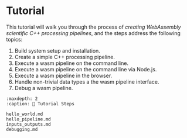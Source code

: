 # Tutorial

This tutorial will walk you through the process of *creating WebAssembly scientific C++ processing pipelines*, and the steps address the following topics:

1. Build system setup and installation.
2. Create a simple C++ processing pipeline.
3. Execute a wasm pipeline on the command line.
4. Execute a wasm pipeline on the command line via Node.js.
5. Execute a wasm pipeline in the browser.
6. Handle non-trivial data types a the wasm pipeline interface.
7. Debug a wasm pipeline.

```{toctree}
:maxdepth: 2
:caption: 📖 Tutorial Steps

hello_world.md
hello_pipeline.md
inputs_outputs.md
debugging.md
```